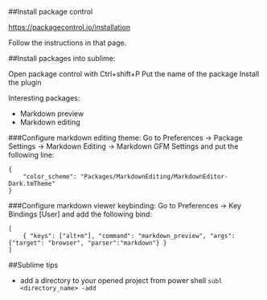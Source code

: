 ##Install package control

https://packagecontrol.io/installation

Follow the instructions in that page.

##Install packages into sublime:

Open package control with Ctrl+shift+P
Put the name of the package
Install the plugin

Interesting packages:

* Markdown preview
* Markdown editing


###Configure markdown editing theme: 
Go to Preferences -> Package Settings -> Markdown Editing -> Markdown GFM Settings and put the following line:
```
{
    "color_scheme": "Packages/MarkdownEditing/MarkdownEditor-Dark.tmTheme"
}
```

###Configure markdown viewer keybinding:
Go to Preferences -> Key Bindings [User] and add the following bind:
```
[
    { "keys": ["alt+m"], "command": "markdown_preview", "args": {"target": "browser", "parser":"markdown"} }
]
``` 

##Sublime tips

* add a directory to your opened project from power shell
```subl <directory_name> -add```




